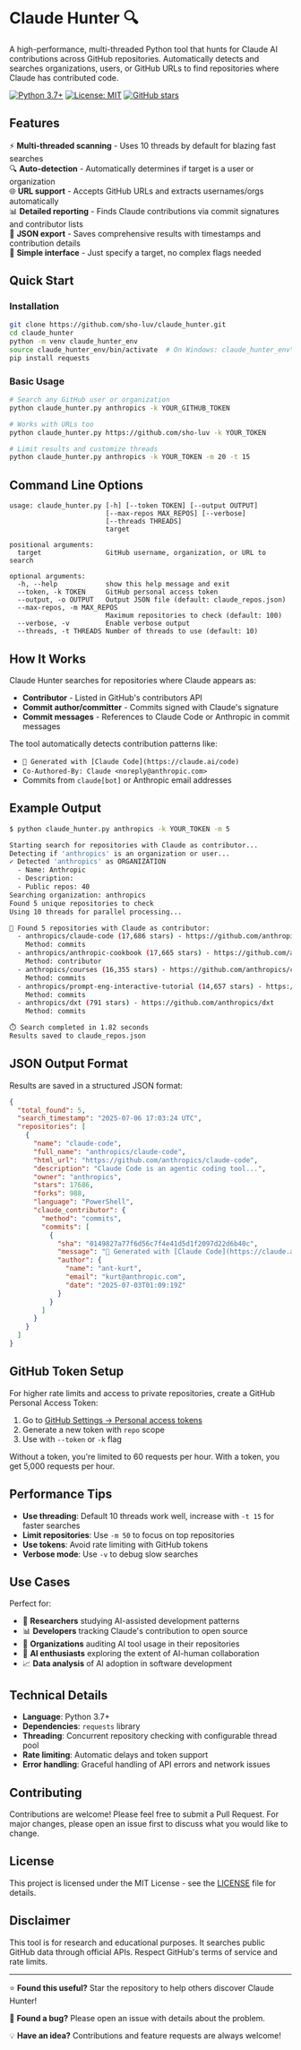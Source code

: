 # Claude Hunter 🔍

A high-performance, multi-threaded Python tool that hunts for Claude AI contributions across GitHub repositories. Automatically detects and searches organizations, users, or GitHub URLs to find repositories where Claude has contributed code.

[![Python 3.7+](https://img.shields.io/badge/python-3.7+-blue.svg)](https://www.python.org/downloads/)
[![License: MIT](https://img.shields.io/badge/License-MIT-yellow.svg)](https://opensource.org/licenses/MIT)
[![GitHub stars](https://img.shields.io/github/stars/sho-luv/claude_hunter.svg)](https://github.com/sho-luv/claude_hunter/stargazers)

## Features

⚡ **Multi-threaded scanning** - Uses 10 threads by default for blazing fast searches  
🔍 **Auto-detection** - Automatically determines if target is a user or organization  
🌐 **URL support** - Accepts GitHub URLs and extracts usernames/orgs automatically  
📊 **Detailed reporting** - Finds Claude contributions via commit signatures and contributor lists  
💾 **JSON export** - Saves comprehensive results with timestamps and contribution details  
🚀 **Simple interface** - Just specify a target, no complex flags needed

## Quick Start

### Installation

```bash
git clone https://github.com/sho-luv/claude_hunter.git
cd claude_hunter
python -m venv claude_hunter_env
source claude_hunter_env/bin/activate  # On Windows: claude_hunter_env\Scripts\activate
pip install requests
```

### Basic Usage

```bash
# Search any GitHub user or organization
python claude_hunter.py anthropics -k YOUR_GITHUB_TOKEN

# Works with URLs too
python claude_hunter.py https://github.com/sho-luv -k YOUR_TOKEN

# Limit results and customize threads
python claude_hunter.py anthropics -k YOUR_TOKEN -m 20 -t 15
```

## Command Line Options

```
usage: claude_hunter.py [-h] [--token TOKEN] [--output OUTPUT]
                        [--max-repos MAX_REPOS] [--verbose]
                        [--threads THREADS]
                        target

positional arguments:
  target                GitHub username, organization, or URL to search

optional arguments:
  -h, --help            show this help message and exit
  --token, -k TOKEN     GitHub personal access token
  --output, -o OUTPUT   Output JSON file (default: claude_repos.json)
  --max-repos, -m MAX_REPOS
                        Maximum repositories to check (default: 100)
  --verbose, -v         Enable verbose output
  --threads, -t THREADS Number of threads to use (default: 10)
```

## How It Works

Claude Hunter searches for repositories where Claude appears as:

- **Contributor** - Listed in GitHub's contributors API
- **Commit author/committer** - Commits signed with Claude's signature  
- **Commit messages** - References to Claude Code or Anthropic in commit messages

The tool automatically detects contribution patterns like:
- `🤖 Generated with [Claude Code](https://claude.ai/code)`
- `Co-Authored-By: Claude <noreply@anthropic.com>`
- Commits from `claude[bot]` or Anthropic email addresses

## Example Output

```bash
$ python claude_hunter.py anthropics -k YOUR_TOKEN -m 5

Starting search for repositories with Claude as contributor...
Detecting if 'anthropics' is an organization or user...
✓ Detected 'anthropics' as ORGANIZATION
  - Name: Anthropic
  - Description: 
  - Public repos: 40
Searching organization: anthropics
Found 5 unique repositories to check
Using 10 threads for parallel processing...

🎉 Found 5 repositories with Claude as contributor:
  - anthropics/claude-code (17,686 stars) - https://github.com/anthropics/claude-code
    Method: commits
  - anthropics/anthropic-cookbook (17,665 stars) - https://github.com/anthropics/anthropic-cookbook
    Method: contributor
  - anthropics/courses (16,355 stars) - https://github.com/anthropics/courses
    Method: commits
  - anthropics/prompt-eng-interactive-tutorial (14,657 stars) - https://github.com/anthropics/prompt-eng-interactive-tutorial
    Method: commits
  - anthropics/dxt (791 stars) - https://github.com/anthropics/dxt
    Method: commits

⏱️ Search completed in 1.82 seconds
Results saved to claude_repos.json
```

## JSON Output Format

Results are saved in a structured JSON format:

```json
{
  "total_found": 5,
  "search_timestamp": "2025-07-06 17:03:24 UTC",
  "repositories": [
    {
      "name": "claude-code",
      "full_name": "anthropics/claude-code",
      "html_url": "https://github.com/anthropics/claude-code",
      "description": "Claude Code is an agentic coding tool...",
      "owner": "anthropics",
      "stars": 17686,
      "forks": 988,
      "language": "PowerShell",
      "claude_contributor": {
        "method": "commits",
        "commits": [
          {
            "sha": "0149827a77f6d56c7f4e41d5d1f2097d22d6b40c",
            "message": "🤖 Generated with [Claude Code](https://claude.ai/code)...",
            "author": {
              "name": "ant-kurt",
              "email": "kurt@anthropic.com",
              "date": "2025-07-03T01:09:19Z"
            }
          }
        ]
      }
    }
  ]
}
```

## GitHub Token Setup

For higher rate limits and access to private repositories, create a GitHub Personal Access Token:

1. Go to [GitHub Settings → Personal access tokens](https://github.com/settings/personal-access-tokens)
2. Generate a new token with `repo` scope
3. Use with `--token` or `-k` flag

Without a token, you're limited to 60 requests per hour. With a token, you get 5,000 requests per hour.

## Performance Tips

- **Use threading**: Default 10 threads work well, increase with `-t 15` for faster searches
- **Limit repositories**: Use `-m 50` to focus on top repositories
- **Use tokens**: Avoid rate limiting with GitHub tokens
- **Verbose mode**: Use `-v` to debug slow searches

## Use Cases

Perfect for:

- 🔬 **Researchers** studying AI-assisted development patterns
- 📊 **Developers** tracking Claude's contribution to open source
- 🏢 **Organizations** auditing AI tool usage in their repositories  
- 🤖 **AI enthusiasts** exploring the extent of AI-human collaboration
- 📈 **Data analysis** of AI adoption in software development

## Technical Details

- **Language**: Python 3.7+
- **Dependencies**: `requests` library
- **Threading**: Concurrent repository checking with configurable thread pool
- **Rate limiting**: Automatic delays and token support
- **Error handling**: Graceful handling of API errors and network issues

## Contributing

Contributions are welcome! Please feel free to submit a Pull Request. For major changes, please open an issue first to discuss what you would like to change.

## License

This project is licensed under the MIT License - see the [LICENSE](LICENSE) file for details.

## Disclaimer

This tool is for research and educational purposes. It searches public GitHub data through official APIs. Respect GitHub's terms of service and rate limits.

---

⭐ **Found this useful?** Star the repository to help others discover Claude Hunter!

🐛 **Found a bug?** Please open an issue with details about the problem.

💡 **Have an idea?** Contributions and feature requests are always welcome!